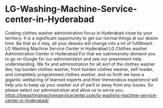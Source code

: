 # LG-Washing-Machine-Service-center-in-Hyderabad
Coating clothes washer administration focus in Hyderabad close by your territory. It is a significant opportunity to get our normal things at our desire time. Be that as it may, all your desires will change into a lot of fulfillment. LG Washing Machine Service Center in Hyderabad LG Clothes washer Administration Center in Hyderabad For that we submissively demand you to go on Google for our administration and see our preeminent help understanding. We fix and administration for all sort of the clothes washer like; top burden clothes washer, front burden clothes washer, self-loader, and completely programmed clothes washer, and so forth we have a gigantic wellspring of learned experts and their tremendous experience will help you to keep up your washer out of peril or away from any issues. So please select our administration and allow us to serve you. https://lgwashingmachineservicecenter.com/lg-washing-machine-service-center-in-hyderabad/
